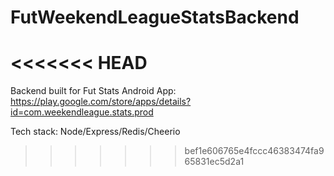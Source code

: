 # FutWeekendLeagueStatsBackend
<<<<<<< HEAD
=======

Backend built for Fut Stats Android App: https://play.google.com/store/apps/details?id=com.weekendleague.stats.prod

Tech stack: Node/Express/Redis/Cheerio
>>>>>>> bef1e606765e4fccc46383474fa965831ec5d2a1
